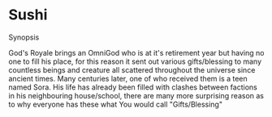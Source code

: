 # Sushi
Synopsis

God's Royale brings an OmniGod who is at it's retirement year but having no one to fill his place, for this reason it sent out various gifts/blessing to many countless beings and creature all scattered throughout the universe since ancient times. Many centuries later, one of who received them is a teen named Sora. His life has already been filled with clashes between factions in his neighbouring house/school, there are many more surprising reason as to why everyone has these what You would call "Gifts/Blessing"


